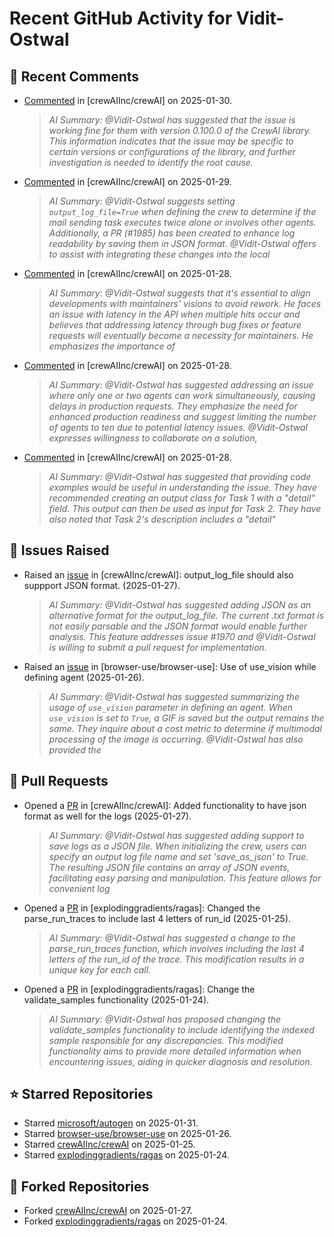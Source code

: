 # Recent GitHub Activity for Vidit-Ostwal

## 💬 Recent Comments
- [Commented](https://github.com/crewAIInc/crewAI/issues/2005#issuecomment-2624920068) in [crewAIInc/crewAI] on 2025-01-30.
  > *AI Summary: @Vidit-Ostwal has suggested that the issue is working fine for them with version 0.100.0 of the CrewAI library. This information indicates that the issue may be specific to certain versions or configurations of the library, and further investigation is needed to identify the root cause.*
- [Commented](https://github.com/crewAIInc/crewAI/issues/1978#issuecomment-2621726512) in [crewAIInc/crewAI] on 2025-01-29.
  > *AI Summary: @Vidit-Ostwal suggests setting `output_log_file=True` when defining the crew to determine if the mail sending task executes twice alone or involves other agents. Additionally, a PR (#1985) has been created to enhance log readability by saving them in JSON format. @Vidit-Ostwal offers to assist with integrating these changes into the local*
- [Commented](https://github.com/crewAIInc/crewAI/issues/1989#issuecomment-2619935488) in [crewAIInc/crewAI] on 2025-01-28.
  > *AI Summary: @Vidit-Ostwal suggests that it's essential to align developments with maintainers' visions to avoid rework. He faces an issue with latency in the API when multiple hits occur and believes that addressing latency through bug fixes or feature requests will eventually become a necessity for maintainers. He emphasizes the importance of*
- [Commented](https://github.com/crewAIInc/crewAI/issues/1989#issuecomment-2619584422) in [crewAIInc/crewAI] on 2025-01-28.
  > *AI Summary: @Vidit-Ostwal has suggested addressing an issue where only one or two agents can work simultaneously, causing delays in production requests. They emphasize the need for enhanced production readiness and suggest limiting the number of agents to ten due to potential latency issues. @Vidit-Ostwal expresses willingness to collaborate on a solution,*
- [Commented](https://github.com/crewAIInc/crewAI/issues/1977#issuecomment-2619281892) in [crewAIInc/crewAI] on 2025-01-28.
  > *AI Summary: @Vidit-Ostwal has suggested that providing code examples would be useful in understanding the issue. They have recommended creating an output class for Task 1 with a "detail" field. This output can then be used as input for Task 2. They have also noted that Task 2's description includes a "detail"*

## 🐛 Issues Raised
- Raised an [issue](https://github.com/crewAIInc/crewAI/issues/1984) in [crewAIInc/crewAI]: output_log_file should also suppport JSON format. (2025-01-27).
  > *AI Summary: @Vidit-Ostwal has suggested adding JSON as an alternative format for the output_log_file. The current .txt format is not easily parsable and the JSON format would enable further analysis. This feature addresses issue #1970 and @Vidit-Ostwal is willing to submit a pull request for implementation.*
- Raised an [issue](https://github.com/browser-use/browser-use/issues/407) in [browser-use/browser-use]: Use of use_vision while defining agent (2025-01-26).
  > *AI Summary: @Vidit-Ostwal has suggested summarizing the usage of `use_vision` parameter in defining an agent. When `use_vision` is set to `True`, a GIF is saved but the output remains the same. They inquire about a cost metric to determine if multimodal processing of the image is occurring. @Vidit-Ostwal has also provided the*

## 🚀 Pull Requests
- Opened a [PR](https://github.com/crewAIInc/crewAI/pull/1985) in [crewAIInc/crewAI]: Added functionality to have json format as well for the logs (2025-01-27).
  > *AI Summary: @Vidit-Ostwal has suggested adding support to save logs as a JSON file. When initializing the crew, users can specify an output log file name and set 'save_as_json' to True. The resulting JSON file contains an array of JSON events, facilitating easy parsing and manipulation. This feature allows for convenient log*
- Opened a [PR](https://github.com/explodinggradients/ragas/pull/1880) in [explodinggradients/ragas]: Changed the parse_run_traces to include last 4 letters of run_id (2025-01-25).
  > *AI Summary: @Vidit-Ostwal has suggested a change to the parse_run_traces function, which involves including the last 4 letters of the run_id of the trace. This modification results in a unique key for each call.*
- Opened a [PR](https://github.com/explodinggradients/ragas/pull/1879) in [explodinggradients/ragas]: Change the validate_samples functionality (2025-01-24).
  > *AI Summary: @Vidit-Ostwal has proposed changing the validate_samples functionality to include identifying the indexed sample responsible for any discrepancies. This modified functionality aims to provide more detailed information when encountering issues, aiding in quicker diagnosis and resolution.*

## ⭐ Starred Repositories
- Starred [microsoft/autogen](https://github.com/microsoft/autogen) on 2025-01-31.
- Starred [browser-use/browser-use](https://github.com/browser-use/browser-use) on 2025-01-26.
- Starred [crewAIInc/crewAI](https://github.com/crewAIInc/crewAI) on 2025-01-25.
- Starred [explodinggradients/ragas](https://github.com/explodinggradients/ragas) on 2025-01-24.

## 🍴 Forked Repositories
- Forked [crewAIInc/crewAI](https://github.com/Vidit-Ostwal/crewAI) on 2025-01-27.
- Forked [explodinggradients/ragas](https://github.com/Vidit-Ostwal/ragas) on 2025-01-24.
